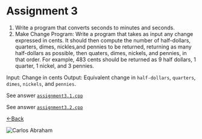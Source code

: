 # Assignment 3

1. Write a program that converts seconds to minutes and seconds.
2. Make Change Program: Write a program that takes as input any change expressed in cents. It should then compute the number of half-dollars, quarters, dimes, nickles,and pennies to be returned, returning as many half-dollars as possible, then quaters, dimes, nickels, and pennies, in that order. For example, 483 cents should be returned as 9 half dollars, 1 quarter, 1 nickel, and 3 pennies.

Input: Change in cents Output: Equivalent change in `half-dollars`, `quarters`, `dimes`, `nickels`, and `pennies`.

See answer [`assignment3.1.cpp`](https://github.com/19cah/mdc/tree/ca7c248cd8d1c069f7ce811778c3205a9b4c0dfa/cpp/assignments/03-mins-to-seconds/assignment3.1)

See answer [`assignment3.2.cpp`](https://github.com/19cah/mdc/tree/ca7c248cd8d1c069f7ce811778c3205a9b4c0dfa/cpp/assignments/03-mins-to-seconds/assignment3.2)

[←Back](03-mins-to-seconds-1.md)

![Carlos Abraham](https://img.shields.io/badge/Abraham-%4019cah-orange.svg)

